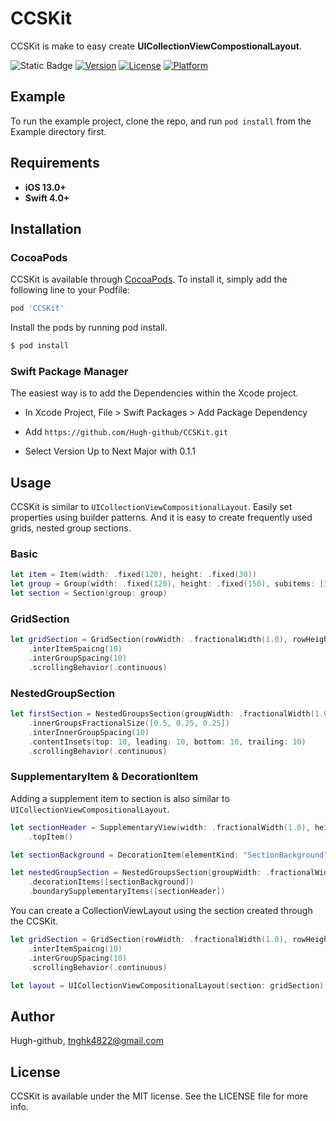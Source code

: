# CCSKit
CCSKit is make to easy create **UICollectionViewCompostionalLayout**.

![Static Badge](https://img.shields.io/badge/SPM-compatible-orange)
[![Version](https://img.shields.io/cocoapods/v/CCSKit.svg?style=flat)](https://cocoapods.org/pods/CCSKit)
[![License](https://img.shields.io/cocoapods/l/CCSKit.svg?style=flat)](https://cocoapods.org/pods/CCSKit)
[![Platform](https://img.shields.io/cocoapods/p/CCSKit.svg?style=flat)](https://cocoapods.org/pods/CCSKit)

## Example

To run the example project, clone the repo, and run `pod install` from the Example directory first.

## Requirements
+ **iOS 13.0+**
+ **Swift 4.0+**

## Installation
### CocoaPods
CCSKit is available through [CocoaPods](https://cocoapods.org). To install it, simply add the following line to your Podfile:

``` ruby
pod 'CCSKit'
```

Install the pods by running pod install.

```ruby
$ pod install
```

### Swift Package Manager
The easiest way is to add the Dependencies within the Xcode project.

+ In Xcode Project, File > Swift Packages > Add Package Dependency

+ Add `https://github.com/Hugh-github/CCSKit.git`

+ Select Version Up to Next Major with 0.1.1

## Usage
CCSKit is similar to `UICollectionViewCompositionalLayout`. Easily set properties using builder patterns. And it is easy to create frequently used grids, nested group sections.

### Basic
```swift
let item = Item(width: .fixed(120), height: .fixed(30))
let group = Group(width: .fixed(120), height: .fixed(150), subitems: [item], arrangedDirection: .vertical)
let section = Section(group: group)
```

### GridSection
```swift
let gridSection = GridSection(rowWidth: .fractionalWidth(1.0), rowHeight: .fractionalHeight(0.1), numberOfItemInRow: 3)
    .interItemSpaicng(10)
    .interGroupSpacing(10)
    .scrollingBehavior(.continuous)
```

### NestedGroupSection
```swift
let firstSection = NestedGroupsSection(groupWidth: .fractionalWidth(1.0), groupHeight: .fractionalHeight(0.3), arrangedDirection: .vertical, numberOfItemsInInnerGroups: [1, 2, 2])
    .innerGroupsFractionalSize([0.5, 0.25, 0.25])
    .interInnerGroupSpacing(10)
    .contentInsets(top: 10, leading: 10, bottom: 10, trailing: 10)
    .scrollingBehavior(.continuous)
```

### SupplementaryItem & DecorationItem
Adding a supplement item to section is also similar to `UICollectionViewCompositionalLayout`.

```swift
let sectionHeader = SupplementaryView(width: .fractionalWidth(1.0), height: .fractionalHeight(0.05), elementKind: "TextHeader")
    .topItem()

let sectionBackground = DecorationItem(elementKind: "SectionBackground")

let nestedGroupSection = NestedGroupsSection(groupWidth: .fractionalWidth(1.0), groupHeight: .fractionalHeight(0.3), arrangedDirection: .vertical, numberOfItemsInInnerGroups: [1, 2, 2])
    .decorationItems([sectionBackground])
    .boundarySupplementaryItems([sectionHeader])
```

You can create a CollectionViewLayout using the section created through the CCSKit.

```swift
let gridSection = GridSection(rowWidth: .fractionalWidth(1.0), rowHeight: .fractionalHeight(0.1), numberOfItemInRow: 3)
    .interItemSpaicng(10)
    .interGroupSpacing(10)
    .scrollingBehavior(.continuous)

let layout = UICollectionViewCompositionalLayout(section: gridSection)
```

## Author

Hugh-github, tnghk4822@gmail.com

## License

CCSKit is available under the MIT license. See the LICENSE file for more info.
